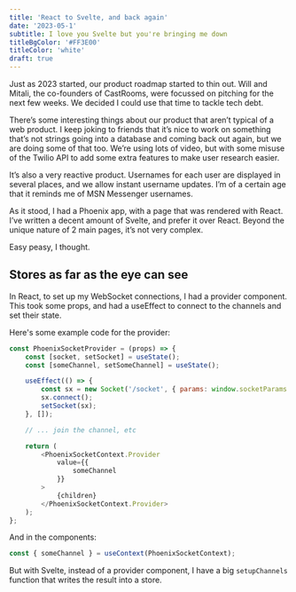 ```yaml
---
title: 'React to Svelte, and back again'
date: '2023-05-1'
subtitle: I love you Svelte but you're bringing me down
titleBgColor: '#FF3E00'
titleColor: 'white'
draft: true
---
```


Just as 2023 started, our product roadmap started to thin out. Will and Mitali, the co-founders of CastRooms, were focussed on pitching for the next few weeks. We decided I could use that time to tackle tech debt.

There’s some interesting things about our product that aren’t typical of a web product. I keep joking to friends that it’s nice to work on something that’s not strings going into a database and coming back out again, but we are doing some of that too. We’re using lots of video, but with some misuse of the Twilio API to add some extra features to make user research easier.

It’s also a very reactive product. Usernames for each user are displayed in several places, and we allow instant username updates. I’m of a certain age that it reminds me of MSN Messenger usernames.

As it stood, I had a Phoenix app, with a page that was rendered with React. I’ve written a decent amount of Svelte, and prefer it over React. Beyond the unique nature of 2 main pages, it’s not very complex.

Easy peasy, I thought.

## Stores as far as the eye can see

In React, to set up my WebSocket connections, I had a provider component. This took some props, and had a useEffect to connect to the channels and set their state.

Here's some example code for the provider:

```javascript
const PhoenixSocketProvider = (props) => {
	const [socket, setSocket] = useState();
	const [someChannel, setSomeChannel] = useState();

	useEffect(() => {
		const sx = new Socket('/socket', { params: window.socketParams });
		sx.connect();
		setSocket(sx);
	}, []);

	// ... join the channel, etc

	return (
		<PhoenixSocketContext.Provider
			value={{
				someChannel
			}}
		>
			{children}
		</PhoenixSocketContext.Provider>
	);
};
```

And in the components:

```javascript
const { someChannel } = useContext(PhoenixSocketContext);
```

But with Svelte, instead of a provider component, I have a big `setupChannels` function that writes the result into a store.
